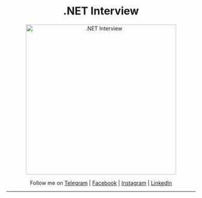 <h1 align="center">.NET Interview</h1>

<div align="center">
  <a>
    <img src="https://user-images.githubusercontent.com/89694184/157677357-bbcc91f1-36e9-4f3f-80ad-6ed19077deb1.png" alt=".NET Interview" width="400">
  </a>
  <br />
  <p>
    Follow me on <a href="https://t.me/shukhratutaboev">Telegram</a> | <a href="https://www.facebook.com/shuhrat.otaboyev.58">Facebook</a> | <a href="https://www.instagram.com/shukhratutaboev">Instagram</a> | <a href="https://www.linkedin.com/in/shukhrat-utaboev-292356217">LinkedIn</a>
  </p>
</div>

---
